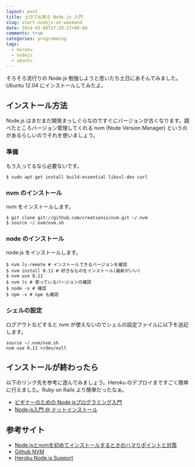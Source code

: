 ```yaml
---
layout: post
title: 土日で出来る Node.js 入門
slug: start-nodejs-at-weekend
date: 2014-03-08T17:29:27+00:00
comments: true
categories: programming
tags:
  - heroku
  - nodejs
  - ubuntu
---
```


そろそろ流行りの Node.js 勉強しようと思いたち土日にあそんでみました。Ubuntu 12.04 にインストールしてみたよ。

## インストール方法
Node.js はまだまだ開発まっしぐらなのですぐにバージョンが古くなります。調べたところバージョン管理してくれる nvm (Node Version Manager) というのがあるらしいのでそれを使いましょう。

### 準備
もう入ってるなら必要ないです。

    $ sudo apt-get install build-essential libssl-dev curl

### nvm のインストール
nvm をインストールします。

    $ git clone git://github.com/creationix/nvm.git ~/.nvm
    $ source ~/.nvm/nvm.sh

### node のインストール
node.js をインストールします。

    $ nvm ls-remote # インストールできるバージョンを確認  
    $ nvm install 0.11 # 好きなものをインストール(最新がいい)
    $ nvm use 0.11
    $ nvm ls # 使っているバージョンの確認
    $ node -v # 確認
    $ npm -v # npm も確認

### シェルの設定
ログアウトなどすると nvm が使えないのでシェルの設定ファイルに以下を追記します。

    source ~/.nvm/nvm.sh
    nvm use 0.11 >/dev/null

## インストールが終わったら
以下のリンク先を参考に遊んでみましょう。Heroku のデプロイまですごく簡単に行えました。Ruby on Rails より簡単だったなぁ。
<ul>
  <li>
    <a href="http://libro.tuyano.com/index2?id=1115003" title="ビギナーのための Node.jsプログラミング入門" target="_blank">ビギナーのための Node.jsプログラミング入門</a>
  </li>
  <li>
    <a href="http://dotinstall.com/lessons/basic_nodejs" title="Node.js入門 @ ドットインストール" target="_blank">Node.js入門 @ ドットインストール</a>
  </li>
</ul>

## 参考サイト
<ul>
  <li>
    <a href="http://mollifier.hatenablog.com/entry/20110221/p1" title="Node.jsとnvmを初めてインストールするときのハマりポイントと対策" target="_blank">Node.jsとnvmを初めてインストールするときのハマりポイントと対策</a>
  </li>
  <li>
    <a href="https://github.com/creationix/nvm" title="Github nvm" target="_blank">Github NVM</a>
  </li>
  <li>
    <a href="https://devcenter.heroku.com/articles/nodejs-support" title="Heroku Node.js Support" target="_blank">Heroku Node.js Support</a>
  </li>
</ul>
